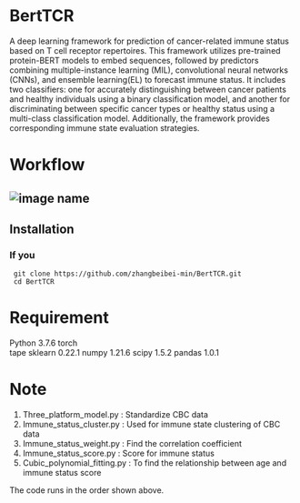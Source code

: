# BertTCR
A deep learning framework for prediction of cancer-related immune status based on T cell receptor repertoires. This framework utilizes pre-trained protein-BERT models to embed sequences, followed by predictors combining multiple-instance learning (MIL), convolutional neural networks (CNNs), and ensemble learning(EL) to forecast immune status. It includes two classifiers: one for accurately distinguishing between cancer patients and healthy individuals using a binary classification model, and another for discriminating between specific cancer types or healthy status using a multi-class classification model. Additionally, the framework provides corresponding immune state evaluation strategies.

# Workflow
## ![image name](https://github.com/zhangbeibei-min/BertTCR/tree/main/Workflow)


## Installation
### **If you**
```
 git clone https://github.com/zhangbeibei-min/BertTCR.git
 cd BertTCR
```



#  Requirement
Python 3.7.6
torch    
tape
sklearn 0.22.1
numpy 1.21.6
scipy 1.5.2
pandas 1.0.1

#  Note
1. Three_platform_model.py  : Standardize CBC data
2. Immune_status_cluster.py : Used for immune state clustering of CBC data
3. Immune_status_weight.py : Find the correlation coefficient
4. Immune_status_score.py : Score for immune status
5. Cubic_polynomial_fitting.py : To find the relationship between age and immune status score

The code runs in the order shown above.